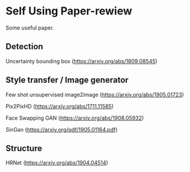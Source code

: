 # Self Using Paper-rewiew
Some useful paper.

## Detection
Uncertainty bounding box
(https://arxiv.org/abs/1809.08545)

## Style transfer / Image generator
Few shot unsupervised image2image
(https://arxiv.org/abs/1905.01723)

Pix2PixHD
(https://arxiv.org/abs/1711.11585)

Face Swapping GAN
(https://arxiv.org/abs/1908.05932)

SinGan
(https://arxiv.org/pdf/1905.01164.pdf)

## Structure
HRNet
(https://arxiv.org/abs/1904.04514)

